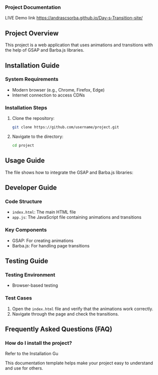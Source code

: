 
### Project Documentation
LIVE Demo link https://andrascsorba.github.io/Day-s-Transition-site/

## Project Overview
This project is a web application that uses animations and transitions with the help of 
GSAP and
Barba.js 
libraries.

## Installation Guide
### System Requirements
- Modern browser (e.g., Chrome, Firefox, Edge)
- Internet connection to access CDNs

### Installation Steps
1. Clone the repository:
    ```sh
    git clone https://github.com/username/project.git
    ```
2. Navigate to the directory:
    ```sh
    cd project
    ```

## Usage Guide
The file shows how to integrate the GSAP and Barba.js libraries:



## Developer Guide
### Code Structure
- `index.html`: The main HTML file
- `app.js`: The JavaScript file containing animations and transitions

### Key Components
- GSAP: For creating animations
- Barba.js: For handling page transitions

## Testing Guide
### Testing Environment
- Browser-based testing

### Test Cases
1. Open the `index.html` file and verify that the animations work correctly.
2. Navigate through the page and check the transitions.

## Frequently Asked Questions (FAQ)
### How do I install the project?
Refer to the Installation Gu

This documentation template helps make your project easy to understand and use for others.

